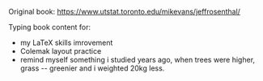 Original book: https://www.utstat.toronto.edu/mikevans/jeffrosenthal/

Typing book content for:
- my LaTeX skills imrovement
- Colemak layout practice
- remind myself something i studied years ago, when trees were higher, grass -- greenier and i weighted 20kg less.
